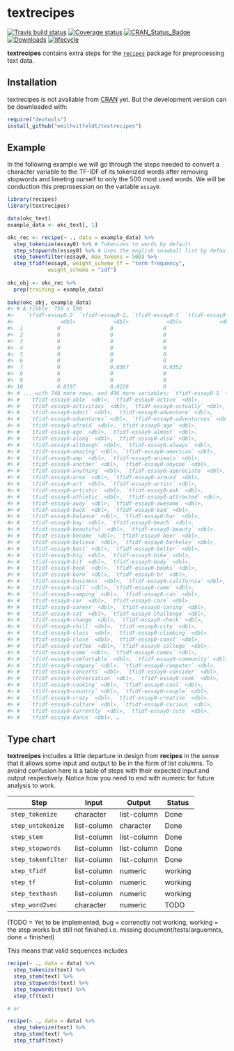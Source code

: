
<!-- README.md is generated from README.Rmd. Please edit that file -->

# textrecipes

[![Travis build
status](https://travis-ci.org/EmilHvitfeldt/textrecipes.svg?branch=master)](https://travis-ci.org/EmilHvitfeldt/textrecipes)
[![Coverage
status](https://codecov.io/gh/EmilHvitfeldt/textrecipes/branch/master/graph/badge.svg)](https://codecov.io/github/EmilHvitfeldt/textrecipes?branch=master)
[![CRAN\_Status\_Badge](http://www.r-pkg.org/badges/version/textrecipes)](http://cran.r-project.org/web/packages/textrecipes)
[![Downloads](http://cranlogs.r-pkg.org/badges/textrecipes)](http://cran.rstudio.com/package=textrecipes)
[![lifecycle](https://img.shields.io/badge/lifecycle-experimental-orange.svg)](https://www.tidyverse.org/lifecycle/#experimental)

**textrecipes** contains extra steps for the
[`recipes`](http://cran.rstudio.com/package=recipes) package for
preprocessing text data.

## Installation

textrecipes is not avaliable from [CRAN](https://CRAN.R-project.org)
yet. But the development version can be downloaded with:

``` r
require("devtools")
install_github("emilhvitfeldt/textrecipes")
```

## Example

In the following example we will go through the steps needed to convert
a character variable to the TF-IDF of its tokenized words after removing
stopwords and limeting ourself to only the 500 most used words. We will
be conduction this preprosession on the variable `essay0`.

``` r
library(recipes)
library(textrecipes)

data(okc_text)
example_data <- okc_text[, 1]

okc_rec <- recipe(~ ., data = example_data) %>%
  step_tokenize(essay0) %>% # Tokenizes to words by default
  step_stopwords(essay0) %>% # Uses the english snowball list by default
  step_tokenfilter(essay0, max_tokens = 500) %>%
  step_tfidf(essay0, weight_scheme_tf = "term frequency", 
             weight_scheme = "idf")
   
okc_obj <- okc_rec %>%
  prep(training = example_data)
   
bake(okc_obj, example_data)
#> # A tibble: 750 x 500
#>    `tfidf-essay0-2` `tfidf-essay0-2… `tfidf-essay0-3` `tfidf-essay0-4`
#>               <dbl>            <dbl>            <dbl>            <dbl>
#>  1           0                0                0                     0
#>  2           0                0                0                     0
#>  3           0                0                0                     0
#>  4           0                0                0                     0
#>  5           0                0                0                     0
#>  6           0                0                0                     0
#>  7           0                0.0367           0.0352                0
#>  8           0                0                0                     0
#>  9           0                0                0                     0
#> 10           0.0197           0.0226           0                     0
#> # ... with 740 more rows, and 496 more variables: `tfidf-essay0-5` <dbl>,
#> #   `tfidf-essay0-able` <dbl>, `tfidf-essay0-active` <dbl>,
#> #   `tfidf-essay0-activities` <dbl>, `tfidf-essay0-actually` <dbl>,
#> #   `tfidf-essay0-admit` <dbl>, `tfidf-essay0-adventure` <dbl>,
#> #   `tfidf-essay0-adventures` <dbl>, `tfidf-essay0-adventurous` <dbl>,
#> #   `tfidf-essay0-afraid` <dbl>, `tfidf-essay0-age` <dbl>,
#> #   `tfidf-essay0-ago` <dbl>, `tfidf-essay0-almost` <dbl>,
#> #   `tfidf-essay0-along` <dbl>, `tfidf-essay0-also` <dbl>,
#> #   `tfidf-essay0-although` <dbl>, `tfidf-essay0-always` <dbl>,
#> #   `tfidf-essay0-amazing` <dbl>, `tfidf-essay0-american` <dbl>,
#> #   `tfidf-essay0-amp` <dbl>, `tfidf-essay0-animals` <dbl>,
#> #   `tfidf-essay0-another` <dbl>, `tfidf-essay0-anyone` <dbl>,
#> #   `tfidf-essay0-anything` <dbl>, `tfidf-essay0-appreciate` <dbl>,
#> #   `tfidf-essay0-area` <dbl>, `tfidf-essay0-around` <dbl>,
#> #   `tfidf-essay0-art` <dbl>, `tfidf-essay0-artist` <dbl>,
#> #   `tfidf-essay0-artistic` <dbl>, `tfidf-essay0-ask` <dbl>,
#> #   `tfidf-essay0-athletic` <dbl>, `tfidf-essay0-attracted` <dbl>,
#> #   `tfidf-essay0-away` <dbl>, `tfidf-essay0-awesome` <dbl>,
#> #   `tfidf-essay0-back` <dbl>, `tfidf-essay0-bad` <dbl>,
#> #   `tfidf-essay0-balance` <dbl>, `tfidf-essay0-bar` <dbl>,
#> #   `tfidf-essay0-bay` <dbl>, `tfidf-essay0-beach` <dbl>,
#> #   `tfidf-essay0-beautiful` <dbl>, `tfidf-essay0-beauty` <dbl>,
#> #   `tfidf-essay0-become` <dbl>, `tfidf-essay0-beer` <dbl>,
#> #   `tfidf-essay0-believe` <dbl>, `tfidf-essay0-berkeley` <dbl>,
#> #   `tfidf-essay0-best` <dbl>, `tfidf-essay0-better` <dbl>,
#> #   `tfidf-essay0-big` <dbl>, `tfidf-essay0-bike` <dbl>,
#> #   `tfidf-essay0-bit` <dbl>, `tfidf-essay0-body` <dbl>,
#> #   `tfidf-essay0-book` <dbl>, `tfidf-essay0-books` <dbl>,
#> #   `tfidf-essay0-born` <dbl>, `tfidf-essay0-br` <dbl>,
#> #   `tfidf-essay0-business` <dbl>, `tfidf-essay0-california` <dbl>,
#> #   `tfidf-essay0-call` <dbl>, `tfidf-essay0-came` <dbl>,
#> #   `tfidf-essay0-camping` <dbl>, `tfidf-essay0-can` <dbl>,
#> #   `tfidf-essay0-car` <dbl>, `tfidf-essay0-care` <dbl>,
#> #   `tfidf-essay0-career` <dbl>, `tfidf-essay0-caring` <dbl>,
#> #   `tfidf-essay0-cat` <dbl>, `tfidf-essay0-challenge` <dbl>,
#> #   `tfidf-essay0-change` <dbl>, `tfidf-essay0-check` <dbl>,
#> #   `tfidf-essay0-chill` <dbl>, `tfidf-essay0-city` <dbl>,
#> #   `tfidf-essay0-class` <dbl>, `tfidf-essay0-climbing` <dbl>,
#> #   `tfidf-essay0-close` <dbl>, `tfidf-essay0-coast` <dbl>,
#> #   `tfidf-essay0-coffee` <dbl>, `tfidf-essay0-college` <dbl>,
#> #   `tfidf-essay0-come` <dbl>, `tfidf-essay0-comes` <dbl>,
#> #   `tfidf-essay0-comfortable` <dbl>, `tfidf-essay0-community` <dbl>,
#> #   `tfidf-essay0-company` <dbl>, `tfidf-essay0-computer` <dbl>,
#> #   `tfidf-essay0-concerts` <dbl>, `tfidf-essay0-consider` <dbl>,
#> #   `tfidf-essay0-conversation` <dbl>, `tfidf-essay0-cook` <dbl>,
#> #   `tfidf-essay0-cooking` <dbl>, `tfidf-essay0-cool` <dbl>,
#> #   `tfidf-essay0-country` <dbl>, `tfidf-essay0-couple` <dbl>,
#> #   `tfidf-essay0-crazy` <dbl>, `tfidf-essay0-creative` <dbl>,
#> #   `tfidf-essay0-culture` <dbl>, `tfidf-essay0-curious` <dbl>,
#> #   `tfidf-essay0-currently` <dbl>, `tfidf-essay0-cute` <dbl>,
#> #   `tfidf-essay0-dance` <dbl>, …
```

## Type chart

**textrecipes** includes a little departure in design from **recipes**
in the sense that it allows some input and output to be in the form of
list columns. To avoind confusion here is a table of steps with their
expected input and output respectively. Notice how you need to end with
numeric for future analysis to work.

| Step               | Input       | Output      | Status  |
| ------------------ | ----------- | ----------- | ------- |
| `step_tokenize`    | character   | list-column | Done    |
| `step_untokenize`  | list-column | character   | Done    |
| `step_stem`        | list-column | list-column | Done    |
| `step_stopwords`   | list-column | list-column | Done    |
| `step_tokenfilter` | list-column | list-column | Done    |
| `step_tfidf`       | list-column | numeric     | working |
| `step_tf`          | list-column | numeric     | working |
| `step_texthash`    | list-column | numeric     | working |
| `step_word2vec`    | character   | numeric     | TODO    |

(TODO = Yet to be implemented, bug = correnctly not working, working =
the step works but still not finished i.e. missing
document/tests/arguemnts, done = finished)

This means that valid sequences includes

``` r
recipe(~ ., data = data) %>%
  step_tokenize(text) %>%
  step_stem(text) %>%
  step_stopwords(text) %>%
  step_topwords(text) %>%
  step_tf(text)

# or

recipe(~ ., data = data) %>%
  step_tokenize(text) %>%
  step_stem(text) %>%
  step_tfidf(text)
```
